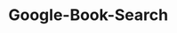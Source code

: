 # Google-Book-Search

<!-- https://www.youtube.com/watch?v=6sBqMyUOcl8&t=335s -->
<!-- https://www.youtube.com/watch?v=nT6Ud9nUzXU&t=265s -->
